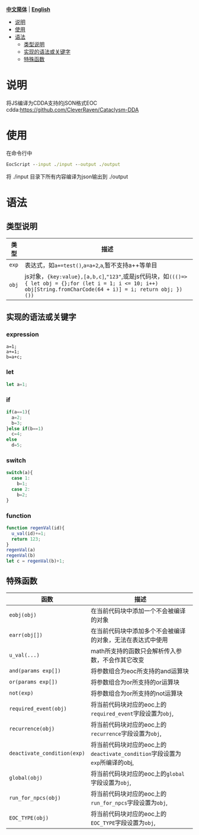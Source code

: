 [**中文简体**](./README.md) | [**English**](./README_EN.md)


- [说明](#说明)
- [使用](#使用)
- [语法](#使用)
  - [类型说明](#类型说明)
  - [实现的语法或关键字](#实现的语法或关键字)
  - [特殊函数](#特殊函数)



# 说明
将JS编译为CDDA支持的jSON格式EOC  
cdda:https://github.com/CleverRaven/Cataclysm-DDA


# 使用
在命令行中
```bat
EocScript --input ./input --output ./output
```
将 ./input 目录下所有内容编译为json输出到 ./output

# 语法
## 类型说明
类型 | 描述
--- | ---
`exp` | 表达式，如`a+=test()`,`a=a+2`,`a`,暂不支持a++等单目
`obj` | js对象，`{key:value},[a,b,c]`,`"123"`,或是js代码块，如`((()=>{ let obj = {};for (let i = 1; i <= 10; i++) obj[String.fromCharCode(64 + i)] = i; return obj; })())`

## 实现的语法或关键字
### expression
```
a=1;
a+=1;
b=a+c;
```
### let
```js
let a=1;
```
### if
```js
if(a==1){
  a=2;
  b=3;
}else if(b==1)
  c=4;
else
  d=5;
```
### switch
```js
switch(a){
  case 1:
    b=1;
  case 2:
    b=2;
}
```
### function
```js
function regenVal(id){
  u_val(id)+=1;
  return 123;
}
regenVal(a)
regenVal(b)
let c = regenVal(b)+1;
```

## 特殊函数
函数 | 描述
--- | ---
`eobj(obj)`                 |在当前代码块中添加一个不会被编译的对象
`earr(obj[])`               |在当前代码块中添加多个不会被编译的对象，无法在表达式中使用
`u_val(...)`                |math所支持的函数只会解析传入参数，不会作其它改变
`and(params exp[])`         |将参数组合为eoc所支持的and运算块
`or(params exp[])`          |将参数组合为or所支持的or运算块
`not(exp)`                  |将参数组合为or所支持的not运算块
`required_event(obj)`       |将当前代码块对应的eoc上的`required_event`字段设置为`obj`,
`recurrence(obj)`           |将当前代码块对应的eoc上的`recurrence`字段设置为`obj`,
`deactivate_condition(exp)` |将当前代码块对应的eoc上的`deactivate_condition`字段设置为`exp`所编译的obj,
`global(obj)`               |将当前代码块对应的eoc上的`global`字段设置为`obj`,
`run_for_npcs(obj)`         |将当前代码块对应的eoc上的`run_for_npcs`字段设置为`obj`,
`EOC_TYPE(obj)`             |将当前代码块对应的eoc上的`EOC_TYPE`字段设置为`obj`,
